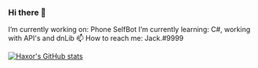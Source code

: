 ### Hi there 👋





I’m currently working on: Phone SelfBot
I’m currently learning:  C#, working with API's and dnLib
📫 How to reach me:  Jack.#9999


[![Haxor's GitHub stats](https://github-readme-stats.vercel.app/api?username=anuraghazra)](https://github.com/Haxor1611/github-readme-stats)
